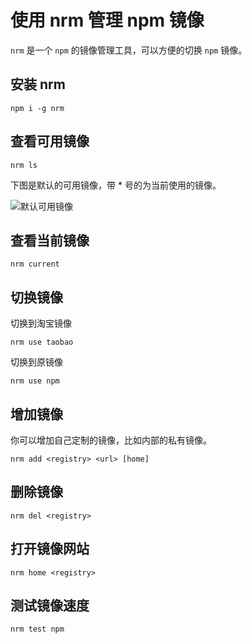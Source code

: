 # 使用 nrm 管理 npm 镜像

`nrm` 是一个 `npm` 的镜像管理工具，可以方便的切换 `npm` 镜像。

## 安装 nrm 
```shell script
npm i -g nrm
```

## 查看可用镜像

```shell script
nrm ls
```

下图是默认的可用镜像，带 * 号的为当前使用的镜像。

![默认可用镜像](https://tva1.sinaimg.cn/large/007S8ZIlly1giqmynh6u3j30js09gta4.jpg)

## 查看当前镜像

```shell script
nrm current
```

## 切换镜像

切换到淘宝镜像
```shell script
nrm use taobao
```

切换到原镜像
```shell script
nrm use npm
```

## 增加镜像

你可以增加自己定制的镜像，比如内部的私有镜像。

```shell script
nrm add <registry> <url> [home]
```

## 删除镜像

```shell script
nrm del <registry>
```

## 打开镜像网站

```shell script
nrm home <registry>
```

## 测试镜像速度

```shell script
nrm test npm
```